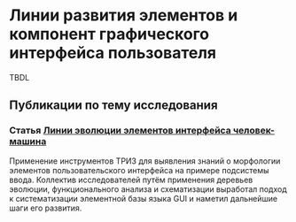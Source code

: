 # Линии развития элементов и компонент графического интерфейса пользователя
TBDL

## Публикации по тему исследования
### Статья [Линии эволюции элементов интерфейса человек-машина](https://ashapiro.ru/writing/tpost/x1chpt7a41-linii-evolyutsii-elementov-interfeisa-ch)
Применение инструментов ТРИЗ  для выявления знаний о морфологии элементов пользовательского интерфейса на примере подсистемы ввода. Коллектив исследователей путём применения деревьев эволюции, функционального анализа и схематизации выработал подход к систематизации элементной базы языка GUI и наметил дальнейшие шаги его развития.
